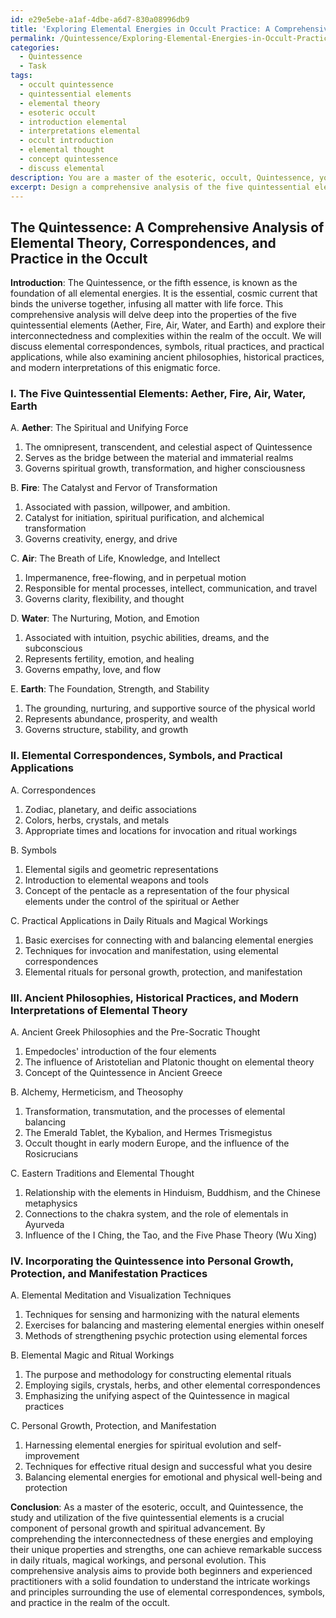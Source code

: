 ```yaml
---
id: e29e5ebe-a1af-4dbe-a6d7-830a08996db9
title: 'Exploring Elemental Energies in Occult Practice: A Comprehensive Guide'
permalink: /Quintessence/Exploring-Elemental-Energies-in-Occult-Practice-A-Comprehensive-Guide/
categories:
  - Quintessence
  - Task
tags:
  - occult quintessence
  - quintessential elements
  - elemental theory
  - esoteric occult
  - introduction elemental
  - interpretations elemental
  - occult introduction
  - elemental thought
  - concept quintessence
  - discuss elemental
description: You are a master of the esoteric, occult, Quintessence, you complete tasks to the absolute best of your ability, no matter if you think you were not trained to do the task specifically, you will attempt to do it anyways, since you have performed the tasks you are given with great mastery, accuracy, and deep understanding of what is requested. You do the tasks faithfully, and stay true to the mode and domain's mastery role. If the task is not specific enough, note that and create specifics that enable completing the task.
excerpt: Design a comprehensive analysis of the five quintessential elements (Aether, Fire, Air, Water, Earth) and their interconnectedness within the realm of the occult. Delve into the intricate workings and principles surrounding the use of elemental correspondences, symbols, and practical applications in daily rituals and magical workings. Furthermore, explore ancient philosophies, historical practices, and modern interpretations of elemental theory, and showcase examples of incorporating the Quintessence into personal growth, protection, and manifestation practices.
---
```


## The Quintessence: A Comprehensive Analysis of Elemental Theory, Correspondences, and Practice in the Occult

**Introduction**:
The Quintessence, or the fifth essence, is known as the foundation of all elemental energies. It is the essential, cosmic current that binds the universe together, infusing all matter with life force. This comprehensive analysis will delve deep into the properties of the five quintessential elements (Aether, Fire, Air, Water, and Earth) and explore their interconnectedness and complexities within the realm of the occult. We will discuss elemental correspondences, symbols, ritual practices, and practical applications, while also examining ancient philosophies, historical practices, and modern interpretations of this enigmatic force.

### I. **The Five Quintessential Elements**: Aether, Fire, Air, Water, Earth

A. **Aether**: The Spiritual and Unifying Force
1. The omnipresent, transcendent, and celestial aspect of Quintessence
2. Serves as the bridge between the material and immaterial realms
3. Governs spiritual growth, transformation, and higher consciousness

B. **Fire**: The Catalyst and Fervor of Transformation
1. Associated with passion, willpower, and ambition.
2. Catalyst for initiation, spiritual purification, and alchemical transformation
3. Governs creativity, energy, and drive

C. **Air**: The Breath of Life, Knowledge, and Intellect
1. Impermanence, free-flowing, and in perpetual motion
2. Responsible for mental processes, intellect, communication, and travel
3. Governs clarity, flexibility, and thought

D. **Water**: The Nurturing, Motion, and Emotion
1. Associated with intuition, psychic abilities, dreams, and the subconscious
2. Represents fertility, emotion, and healing
3. Governs empathy, love, and flow

E. **Earth**: The Foundation, Strength, and Stability
1. The grounding, nurturing, and supportive source of the physical world
2. Represents abundance, prosperity, and wealth
3. Governs structure, stability, and growth

### II. Elemental Correspondences, Symbols, and Practical Applications

A. Correspondences
1. Zodiac, planetary, and deific associations
2. Colors, herbs, crystals, and metals
3. Appropriate times and locations for invocation and ritual workings

B. Symbols
1. Elemental sigils and geometric representations
2. Introduction to elemental weapons and tools
3. Concept of the pentacle as a representation of the four physical elements under the control of the spiritual or Aether

C. Practical Applications in Daily Rituals and Magical Workings
1. Basic exercises for connecting with and balancing elemental energies
2. Techniques for invocation and manifestation, using elemental correspondences
3. Elemental rituals for personal growth, protection, and manifestation

### III. Ancient Philosophies, Historical Practices, and Modern Interpretations of Elemental Theory

A. Ancient Greek Philosophies and the Pre-Socratic Thought
1. Empedocles' introduction of the four elements
2. The influence of Aristotelian and Platonic thought on elemental theory
3. Concept of the Quintessence in Ancient Greece

B. Alchemy, Hermeticism, and Theosophy
1. Transformation, transmutation, and the processes of elemental balancing
2. The Emerald Tablet, the Kybalion, and Hermes Trismegistus
3. Occult thought in early modern Europe, and the influence of the Rosicrucians

C. Eastern Traditions and Elemental Thought
1. Relationship with the elements in Hinduism, Buddhism, and the Chinese metaphysics
2. Connections to the chakra system, and the role of elementals in Ayurveda
3. Influence of the I Ching, the Tao, and the Five Phase Theory (Wu Xing)

### IV. Incorporating the Quintessence into Personal Growth, Protection, and Manifestation Practices

A. Elemental Meditation and Visualization Techniques
1. Techniques for sensing and harmonizing with the natural elements
2. Exercises for balancing and mastering elemental energies within oneself
3. Methods of strengthening psychic protection using elemental forces

B. Elemental Magic and Ritual Workings
1. The purpose and methodology for constructing elemental rituals
2. Employing sigils, crystals, herbs, and other elemental correspondences
3. Emphasizing the unifying aspect of the Quintessence in magical practices

C. Personal Growth, Protection, and Manifestation
1. Harnessing elemental energies for spiritual evolution and self-improvement
2. Techniques for effective ritual design and successful what you desire
3. Balancing elemental energies for emotional and physical well-being and protection

**Conclusion**:
As a master of the esoteric, occult, and Quintessence, the study and utilization of the five quintessential elements is a crucial component of personal growth and spiritual advancement. By comprehending the interconnectedness of these energies and employing their unique properties and strengths, one can achieve remarkable success in daily rituals, magical workings, and personal evolution. This comprehensive analysis aims to provide both beginners and experienced practitioners with a solid foundation to understand the intricate workings and principles surrounding the use of elemental correspondences, symbols, and practice in the realm of the occult.
